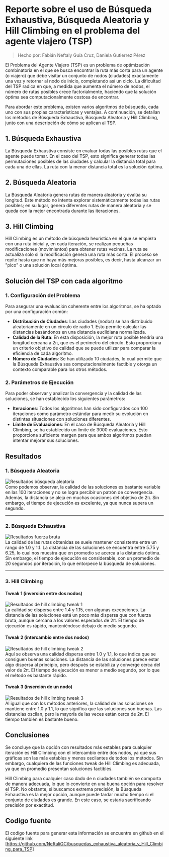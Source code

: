 # Reporte sobre el uso de Búsqueda Exhaustiva, Búsqueda Aleatoria y Hill Climbing en el problema del agente viajero (TSP)

> Hecho por: Fabián Neftaly Guía Cruz, Daniela Gutierrez Pérez

El Problema del Agente Viajero (TSP) es un problema de optimización combinatoria en el que se busca encontrar la ruta más corta para un agente (o viajero) que debe visitar un conjunto de nodos (ciudades) exactamente una vez y retornar al nodo de inicio, completando así un ciclo. La dificultad del TSP radica en que, a medida que aumenta el número de nodos, el número de rutas posibles crece factorialmente, haciendo que la solución óptima sea computacionalmente costosa de encontrar.

Para abordar este problema, existen varios algoritmos de búsqueda, cada uno con sus propias características y ventajas. A continuación, se detallan los métodos de Búsqueda Exhaustiva, Búsqueda Aleatoria y Hill Climbing, junto con una descripción de cómo se aplican al TSP.

## 1. Búsqueda Exhaustiva

La Búsqueda Exhaustiva consiste en evaluar todas las posibles rutas que el agente puede tomar. En el caso del TSP, esto significa generar todas las permutaciones posibles de las ciudades y calcular la distancia total para cada una de ellas. La ruta con la menor distancia total es la solución óptima.

## 2. Búsqueda Aleatoria

La Búsqueda Aleatoria genera rutas de manera aleatoria y evalúa su longitud. Este método no intenta explorar sistemáticamente todas las rutas posibles; en su lugar, genera diferentes rutas de manera aleatoria y se queda con la mejor encontrada durante las iteraciones.

## 3. Hill Climbing

Hill Climbing es un método de búsqueda heurística en el que se empieza con una ruta inicial y, en cada iteración, se realizan pequeñas modificaciones (movimientos) para obtener rutas vecinas. La ruta se actualiza solo si la modificación genera una ruta más corta. El proceso se repite hasta que no haya más mejoras posibles, es decir, hasta alcanzar un "pico" o una solución local óptima.

## Solución del TSP con cada algoritmo

### 1. Configuración del Problema

Para asegurar una evaluación coherente entre los algoritmos, se ha optado por una configuración común:

- **Distribución de Ciudades**: Las ciudades (nodos) se han distribuido aleatoriamente en un círculo de radio 1. Esto permite calcular las distancias basándonos en una distancia euclidiana normalizada.
- **Calidad de la Ruta**: En esta disposición, la mejor ruta posible tendría una longitud cercana a 2π, que es el perímetro del círculo. Esto proporciona un criterio objetivo de calidad que se puede utilizar para comparar la eficiencia de cada algoritmo.
- **Número de Ciudades**: Se han utilizado 10 ciudades, lo cual permite que la Búsqueda Exhaustiva sea computacionalmente factible y otorga un contexto comparable para los otros métodos.

### 2. Parámetros de Ejecución

Para poder observar y analizar la convergencia y la calidad de las soluciones, se han establecido los siguientes parámetros:

- **Iteraciones**: Todos los algoritmos han sido configurados con 100 iteraciones como parámetro estándar para medir su evolución en distintas situaciones con soluciones diferentes.
- **Límite de Evaluaciones**: En el caso de Búsqueda Aleatoria y Hill Climbing, se ha establecido un límite de 3000 evaluaciones. Esto proporciona suficiente margen para que ambos algoritmos puedan intentar mejorar sus soluciones.

## Resultados

### 1. Búsqueda Aleatoria

![Resultados búsqueda aleatoria](./info/random/random_todo.png)  
Como podemos observar, la calidad de las soluciones es bastante variable en las 100 iteraciones y no se logra percibir un patrón de convergencia. Además, la distancia se aleja en muchas ocasiones del objetivo de 2π. Sin embargo, el tiempo de ejecución es excelente, ya que nunca supera un segundo.

---

### 2. Búsqueda Exhaustiva

![Resultados fuerza bruta](./info/brute/brute_todo.png)  
La calidad de las rutas obtenidas se suele mantener consistente entre un rango de 1.0 y 1.1. La distancia de las soluciones se encuentra entre 5.75 y 6.25, lo cual nos muestra que en promedio se acerca a la distancia óptima. Sin embargo, el tiempo de ejecución es considerable, con un promedio de 20 segundos por iteración, lo que entorpece la búsqueda de soluciones.

---

### 3. Hill Climbing

#### Tweak 1 (inversión entre dos nodos)

![Resultados de hill climbing tweak 1](./info/hill/hill_todo_tweek1.png)  
La calidad se dispersa entre 1.4 y 1.15, con algunas excepciones. La distancia de las soluciones está un poco más dispersa que con fuerza bruta, aunque cercana a los valores esperados de 2π. El tiempo de ejecución es rápido, manteniéndose debajo de medio segundo.

#### Tweak 2 (intercambio entre dos nodos)

![Resultados de hill climbing tweak 2](./info/hill/hill_todo_tweek2.png)  
Aquí se observa una calidad dispersa entre 1.0 y 1.1, lo que indica que se consiguen buenas soluciones. La distancia de las soluciones parece estar algo dispersa al principio, pero después se estabiliza y converge cerca del valor de 2π. El tiempo de ejecución es menor a medio segundo, por lo que el método es bastante rápido.

#### Tweak 3 (inserción de un nodo)

![Resultados de hill climbing tweak 3](./info/hill/hill_todo_tweek3.png)  
Al igual que con los métodos anteriores, la calidad de las soluciones se mantiene entre 1.0 y 1.1, lo que significa que las soluciones son buenas. Las distancias oscilan, pero la mayoría de las veces están cerca de 2π. El tiempo también es bastante bueno.

## Conclusiones

Se concluye que la opción con resultados más estables para cualquier iteración es Hill Climbing con el intercambio entre dos nodos, ya que sus gráficas son las más estables y menos oscilantes de todos los métodos. Sin embargo, cualquiera de las funciones tweak de Hill Climbing es adecuada, ya que en promedio presentan soluciones factibles.

Hill Climbing para cualquier caso dado de n ciudades también se comporta de manera adecuada, lo que lo convierte en una buena opción para resolver el TSP. No obstante, si buscamos extrema precisión, la Búsqueda Exhaustiva es la mejor opción, aunque puede tardar mucho tiempo si el conjunto de ciudades es grande. En este caso, se estaría sacrificando precisión por exactitud.

## Codigo fuente

El codigo fuente para generar esta información se encuentra en github en el siguiente link [https://github.com/NeftaliGC/busquedas_exhaustiva_aleatoria_y_Hill_Climbing_para_TSP]
